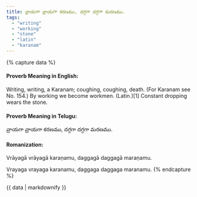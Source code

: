 ```yaml
---
title: వ్రాయగా వ్రాయగా కరణము, దగ్గగా దగ్గగా మరణము.
tags:
  - "writing"
  - "working"
  - "stone"
  - "latin"
  - "karanam"
---
```


{% capture data %}
#### Proverb Meaning in English:
Writing, writing, a Karanam; coughing, coughing, death.
(For Karanam see No. 154.)
By working we become workmen. (Latin.)[1]
Constant dropping wears the stone.

#### Proverb Meaning in Telugu:
వ్రాయగా వ్రాయగా కరణము, దగ్గగా దగ్గగా మరణము.

#### Romanization:
Vrāyagā vrāyagā karaṇamu, daggagā daggagā maraṇamu.

Vrayaga vrayaga karanamu, daggaga daggaga maranamu.
{% endcapture %}

{{ data | markdownify }}

